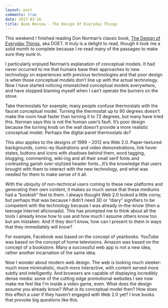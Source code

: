 ```yaml
---
layout: post
comments: true
date: 2017-03-26
title: Book Review - The Design Of Everyday Things
---
```


This weekend I finished reading Don Norman’s classic book, [The Design of Everyday Things](https://www.amazon.com/Design-Everyday-Things-Revised-Expanded/dp/0465050654/ref=pd_sbs_14_1?_encoding=UTF8&pd_rd_i=0465050654&pd_rd_r=TR3RTN8643X0A1TS7BGN&pd_rd_w=Jq0bo&pd_rd_wg=DQ954&psc=1&refRID=TR3RTN8643X0A1TS7BGN), aka DOET. It truly is a delight to read, though it took me a solid month to complete because I re-read many of the passages to make sure they sunk in.

I particularly enjoyed Norman’s explanation of conceptual models. It had never occurred to me that humans base their approaches to new technology on experiences with previous technologies and that poor design is when those conceptual models don’t line up with the actual technology. Now I have started noticing mismatched conceptual models everywhere, and have stopped blaming myself when I can’t operate the burners on the stove.

Take thermostats for example; many people confuse thermostats with the faucet conceptual model. Turning the thermostat up to 90 degrees doesn’t make the room heat faster than turning it to 72 degrees, but many have tried this. Norman says this is not the human user’s fault. It’s poor design because the turning knob on the wall doesn’t provide a more realistic conceptual model. Perhaps the digital panel thermostats do?

This also applies to the designs of 1999 – 2012 era Web 2.0. Paper-textured backgrounds, comic-ey illustrations and video demonstrations, link hover states, buttons and icons with shadows behind them, word tagging, blogging, commenting, wiki-ing and all their small serif fonts and contrasting garish over-stylized header fonts...It’s the knowledge that users brought with them to interact with the new technology, and what was needed for them to make sense of it all.

With the ubiquity of non-technical users coming to these new platforms and generating their own content, it makes so much sense that these mediums had a “bookish” feel to them. I always thought Web 2.0 looked a little corny, but perhaps that was because I didn’t need 3D or “diary” signifiers to be competent with the technology because I was already in-the-know (then a teenage Internet aficionado). This has prompted me to think about all the tools I already know how to use and how much I assume others know too but am mistaken. And if they don’t know, how can I present to them in ways that they immediately will know?

For example, Facebook was based on the concept of yearbooks. YouTube was based on the concept of home televisions. Amazon was based on the concept of a bookstore. Many a successful web app is not a new idea, rather another incarnation of the same idea.

Now I wonder about modern web design. The web is looking much sleeker: much more minimalistic, much more interactive, with content served more subtly and intelligently. And browsers are capable of displaying incredibly dense media: some of the cutting edge promotional websites I see now make me feel like I'm inside a video game, even. What does the design assume you already know? What is its conceptual model then? How does this effect a user if they haven’t engaged with Web 2.0 yet? I love books that provoke big questions like this.
